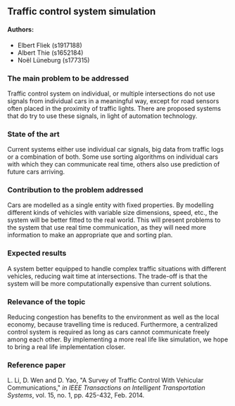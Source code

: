 ## Traffic control system simulation
#### Authors:
* Elbert Fliek (s1917188)
* Albert Thie (s1652184)
* Noël Lüneburg (s177315)

### The main problem to be addressed
Traffic control system on individual, or multiple intersections do not use signals from individual cars in a meaningful way, except for road sensors often placed in the proximity of traffic lights. There are proposed systems that do try to use these signals, in light of automation technology.

### State of the art
Current systems either use individual car signals, big data from traffic logs or a combination of both. Some use sorting algorithms on individual cars with which they can communicate real time, others also use prediction of future cars arriving.  

### Contribution to the problem addressed
Cars are modelled as a single entity with fixed properties. By modelling different kinds of vehicles with variable size dimensions, speed, etc., the system will be better fitted to the real world. This will present problems to the system that use real time communication, as they will need more information to make an appropriate que and sorting plan. 

### Expected results
A system better equipped to handle complex traffic situations with different vehicles, reducing wait time at intersections. The trade-off is that the system will be more computationally expensive than current solutions. 

### Relevance of the topic
Reducing congestion has benefits to the environment as well as the local economy, because travelling time is reduced. Furthermore, a centralized control system is required as long as cars cannot communicate freely among each other. By implementing a more real life like simulation, we hope to bring a real life implementation closer.

### Reference paper
L. Li, D. Wen and D. Yao, "A Survey of Traffic Control With Vehicular Communications," *in IEEE Transactions on Intelligent Transportation Systems*, vol. 15, no. 1, pp. 425-432, Feb. 2014.
